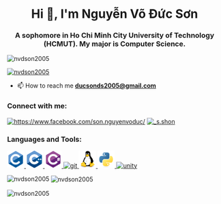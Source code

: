 <h1 align="center">Hi 👋, I'm Nguyễn Võ Đức Sơn</h1>
<h3 align="center">A sophomore in Ho Chi Minh City University of Technology (HCMUT). My major is Computer Science.</h3>

<p align="left"> <img src="https://komarev.com/ghpvc/?username=nvdson2005&label=Profile%20views&color=0e75b6&style=flat" alt="nvdson2005" /> </p>

<p align="left"> <a href="https://github.com/ryo-ma/github-profile-trophy"><img src="https://github-profile-trophy.vercel.app/?username=nvdson2005" alt="nvdson2005" /></a> </p>

- 📫 How to reach me **ducsonds2005@gmail.com**

<h3 align="left">Connect with me:</h3>
<p align="left">
<a href="https://fb.com/https://www.facebook.com/son.nguyenvoduc/" target="blank"><img align="center" src="https://raw.githubusercontent.com/rahuldkjain/github-profile-readme-generator/master/src/images/icons/Social/facebook.svg" alt="https://www.facebook.com/son.nguyenvoduc/" height="30" width="40" /></a>
<a href="https://instagram.com/_s.shon" target="blank"><img align="center" src="https://raw.githubusercontent.com/rahuldkjain/github-profile-readme-generator/master/src/images/icons/Social/instagram.svg" alt="_s.shon" height="30" width="40" /></a>
</p>

<h3 align="left">Languages and Tools:</h3>
<p align="left"> <a href="https://www.cprogramming.com/" target="_blank" rel="noreferrer"> <img src="https://raw.githubusercontent.com/devicons/devicon/master/icons/c/c-original.svg" alt="c" width="40" height="40"/> </a> <a href="https://www.w3schools.com/cpp/" target="_blank" rel="noreferrer"> <img src="https://raw.githubusercontent.com/devicons/devicon/master/icons/cplusplus/cplusplus-original.svg" alt="cplusplus" width="40" height="40"/> </a> <a href="https://www.w3schools.com/cs/" target="_blank" rel="noreferrer"> <img src="https://raw.githubusercontent.com/devicons/devicon/master/icons/csharp/csharp-original.svg" alt="csharp" width="40" height="40"/> </a> <a href="https://git-scm.com/" target="_blank" rel="noreferrer"> <img src="https://www.vectorlogo.zone/logos/git-scm/git-scm-icon.svg" alt="git" width="40" height="40"/> </a> <a href="https://www.linux.org/" target="_blank" rel="noreferrer"> <img src="https://raw.githubusercontent.com/devicons/devicon/master/icons/linux/linux-original.svg" alt="linux" width="40" height="40"/> </a> <a href="https://www.python.org" target="_blank" rel="noreferrer"> <img src="https://raw.githubusercontent.com/devicons/devicon/master/icons/python/python-original.svg" alt="python" width="40" height="40"/> </a> <a href="https://unity.com/" target="_blank" rel="noreferrer"> <img src="https://www.vectorlogo.zone/logos/unity3d/unity3d-icon.svg" alt="unity" width="40" height="40"/> </a> </p>

<p><img align="left" src="https://github-readme-stats.vercel.app/api/top-langs?username=nvdson2005&show_icons=true&locale=en&layout=compact" alt="nvdson2005" /></p>

<p>&nbsp;<img align="center" src="https://github-readme-stats.vercel.app/api?username=nvdson2005&show_icons=true&locale=en" alt="nvdson2005" /></p>

<p><img align="center" src="https://github-readme-streak-stats.herokuapp.com/?user=nvdson2005&" alt="nvdson2005" /></p>

